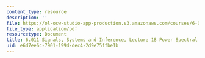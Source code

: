 ```yaml
---
content_type: resource
description: ''
file: https://ol-ocw-studio-app-production.s3.amazonaws.com/courses/6-011-signals-systems-and-inference-spring-2018/e6d7ee6c7901199ddec42d9e75ffbe1b_MIT6_011S18lec18.pdf
file_type: application/pdf
resourcetype: Document
title: 6.011 Signals, Systems and Inference, Lecture 18 Power Spectral Density
uid: e6d7ee6c-7901-199d-dec4-2d9e75ffbe1b
---
```

